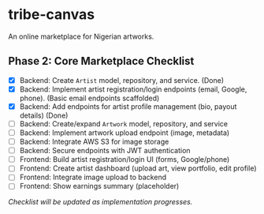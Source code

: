 # tribe-canvas

An online marketplace for Nigerian artworks.

## Phase 2: Core Marketplace Checklist

-   [x] Backend: Create `Artist` model, repository, and service. (Done)
-   [x] Backend: Implement artist registration/login endpoints (email, Google, phone). (Basic email endpoints scaffolded)
-   [x] Backend: Add endpoints for artist profile management (bio, payout details) (Done)
-   [ ] Backend: Create/expand `Artwork` model, repository, and service
-   [ ] Backend: Implement artwork upload endpoint (image, metadata)
-   [ ] Backend: Integrate AWS S3 for image storage
-   [ ] Backend: Secure endpoints with JWT authentication
-   [ ] Frontend: Build artist registration/login UI (forms, Google/phone)
-   [ ] Frontend: Create artist dashboard (upload art, view portfolio, edit profile)
-   [ ] Frontend: Integrate image upload to backend
-   [ ] Frontend: Show earnings summary (placeholder)

_Checklist will be updated as implementation progresses._
